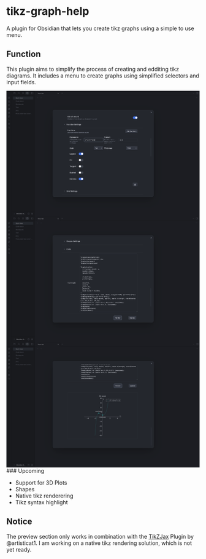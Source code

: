 # tikz-graph-help

A plugin for Obsidian that lets you create tikz graphs using a simple to use menu. 

## Function 

This plugin aims to simplify the process of creating and edditing tikz diagrams. 
It includes a menu to create graphs using simplified selectors and input fields. 

<img width=1000 align="center" src="./img/Screenshot1.png">
<img width=1000 align="center" src="./img/Screenshot2.png">
<img width=1000 align="center" src="./img/Screenshot3.png">
### Upcoming 

- Support for 3D Plots
- Shapes
- Native tikz renderering
- Tikz syntax highlight 

## Notice 

The preview section only works in combination with the [TikZJax](https://github.com/kisonecat/tikzjax) Plugin by @artisticat1. I am working on a native tikz rendering solution, which is not yet ready. 

